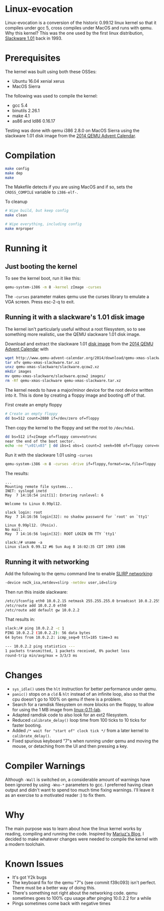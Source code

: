 # Linux-evocation

Linux-evocation is a conversion of the historic 0.99.12 linux kernel so that it compiles under gcc 5, cross compiles under MacOS and runs with qemu. Why this kernel? This was the one used by the first linux distribution, [Slackware 1.01](http://mirrors.slackware.com/slackware/slackware-1.01/) back in 1993. 

# Prerequisites
The kernel was built using both these OSSes:
- Ubuntu 16.04 xenial xerus
- MacOS Sierra

The following was used to compile the kernel:
- gcc 5.4
- binutils 2.26.1
- make 4.1
- as86 and ld86 0.16.17

Testing was done with qemu i386 2.8.0 on MacOS Sierra using the slackware 1.01 disk image from the [2014 QEMU Advent Calendar](http://www.qemu-advent-calendar.org/2014/). 

# Compilation
```sh
make config
make dep
make
```
The Makefile detects if you are using MacOS and if so, sets the `CROSS_COMPILE` variable to `i386-elf-`.

To cleanup
```sh
# Wipe build, but keep config
make clean

# Wipe everything, including config
make mrproper
```

# Running it
## Just booting the kernel
To see the kernel boot, run it like this:
```sh
qemu-system-i386 -m 8 -kernel zImage -curses
```
The `-curses` parameter makes qemu use the curses library to emulate a VGA screen. Press esc-2-q to exit.

## Running it with a slackware's 1.01 disk image
The kernel isn't particularly useful without a root filesystem, so to see something more realistic, use the QEMU slackware 1.01 disk image.

Download and extract the slackware 1.01 [disk image](http://www.qemu-advent-calendar.org/2014/download/qemu-xmas-slackware.tar.xz) from the [2014 QEMU Advent Calendar](http://www.qemu-advent-calendar.org/2014/) with 
```sh
wget http://www.qemu-advent-calendar.org/2014/download/qemu-xmas-slackware.tar.xz
tar xfv qemu-xmas-slackware.tar.xz
unxz qemu-xmas-slackware/slackware.qcow2.xz
mkdir images
mv qemu-xmas-slackware/slackware.qcow2 images/
rm -Rf qemu-xmas-slackware qemu-xmas-slackware.tar.xz
```

The kernel needs to have a major/minor device for the root device written into it. This is done by creating a floppy image and booting off of that.

First create an empty floppy
```sh
# Create an empty floppy
dd bs=512 count=2880 if=/dev/zero of=floppy
```
Then copy the kernel to the floppy and set the root to `/dev/hda1`.
```sh
dd bs=512 if=zImage of=floppy conv=notrunc
near the end of the boot sector.
echo -ne "\x01\x03" | dd ibs=1 obs=1 count=2 seek=508 of=floppy conv=notrunc
```

Run it with the slackware 1.01 using `-curses`
```sh
qemu-system-i386 -m 8 -curses -drive if=floppy,format=raw,file=floppy -drive if=ide,format=qcow2,file=images/slackware.qcow2
```

The results:
```
...
Mounting remote file systems...
INET: syslogd inetd
May  7 14:16:54 init[1]: Entering runlevel: 6

Welcome to Linux 0.99pl12.

slack login: root
May  7 14:16:56 login[32]: no shadow password for `root' on `tty1'

Linux 0.99pl12. (Posix).
No mail.
May  7 14:16:56 login[32]: ROOT LOGIN ON TTY `tty1'

slack:/# uname -a
Linux slack 0.99.12 #6 Sun Aug 8 16:02:35 CDT 1993 i586
```

## Running it with networking
Add the following to the qemu command line to enable [SLIRP networking](http://wiki.qemu-project.org/Documentation/Networking#User_Networking_.28SLIRP.29):
```sh
-device ne2k_isa,netdev=slirp -netdev user,id=slirp
```

Then run this inside slackware:
```sh
/etc/ifconfig eth0 10.0.2.15 netmask 255.255.255.0 broadcast 10.0.2.255 up
/etc/route add 10.0.2.0 eth0
/etc/route add default gw 10.0.2.2
```

That results in:
```sh
slack:/# ping 10.0.2.2 -c 1
PING 10.0.2.2 (10.0.2.2): 56 data bytes
64 bytes from 10.0.2.2: icmp_seq=0 ttl=185 time=3 ms

--- 10.0.2.2 ping statistics ---
1 packets transmitted, 1 packets received, 0% packet loss
round-trip min/avg/max = 3/3/3 ms
```

# Changes
- `sys_idle()` uses the `hlt` instruction for better performance under qemu.
- `panic()` stops on a `cld` & `hlt` instead of an infinite loop, also so that the cpu doesn't go to 100% on qemu if there is a problem.
- Search for a ramdisk filesystem on more blocks on the floppy, to allow for using the 1 MB image from [linux-0.11-lab](https://github.com/tinyclub/linux-0.11-lab).
- Adapted ramdisk code to also look for an ext2 filesystem. 
- Reduced `calibrate_delay()` loop time from 100 ticks to 10 ticks for faster booting.
- Added `/* wait for "start of" clock tick */` from a later kernel to `calibrate_delay()`.
- Fixed spurious keyboard "7"s when running under qemu and moving the mouse, or detaching from the UI and then pressing a key.

# Compiler Warnings
Although `-Wall` is switched on, a considerable amount of warnings have been ignored by using `-Wno-*` parameters to gcc. I preferred having clean output and didn't want to spend too much time fixing warnings. I'll leave it as an exercise to a motivated reader :) to fix them.

# Why
The main purpose was to learn about how the linux kernel works by reading, compiling and running the code. Inspired by [Mariuz's Blog](http://mapopa.blogspot.co.uk/2008/09/linux-0.html), I decided to make whatever changes were needed to compile the kernel with a modern toolchain.

# Known Issues
- It's got Y2k bugs
- The keyboard fix for the qemu "7"s (see commit f39c093) isn't perfect. There must be a better way of doing this.
- There's something not right about the networking code. qemu sometimes goes to 100% cpu usage after pinging 10.0.2.2 for a while
- Pings sometimes come back with negative times